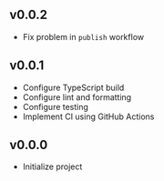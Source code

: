 ## v0.0.2

- Fix problem in `publish` workflow

## v0.0.1

- Configure TypeScript build
- Configure lint and formatting
- Configure testing
- Implement CI using GitHub Actions

## v0.0.0

- Initialize project
